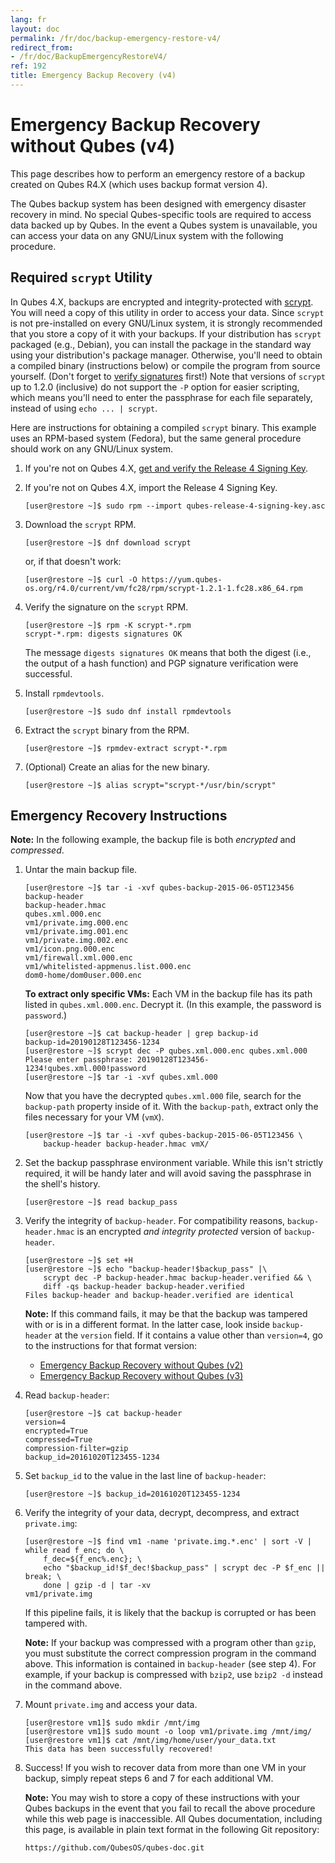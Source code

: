 ```yaml
---
lang: fr
layout: doc
permalink: /fr/doc/backup-emergency-restore-v4/
redirect_from:
- /fr/doc/BackupEmergencyRestoreV4/
ref: 192
title: Emergency Backup Recovery (v4)
---
```


Emergency Backup Recovery without Qubes (v4)
============================================
<a id="emergency-backup-recovery-without-qubes-v4"></a>

This page describes how to perform an emergency restore of a backup created on
Qubes R4.X (which uses backup format version 4).

The Qubes backup system has been designed with emergency disaster recovery in
mind. No special Qubes-specific tools are required to access data backed up by
Qubes. In the event a Qubes system is unavailable, you can access your data on
any GNU/Linux system with the following procedure.

Required `scrypt` Utility
-------------------------
<a id="required-scrypt-utility"></a>

In Qubes 4.X, backups are encrypted and integrity-protected with [scrypt]. You
will need a copy of this utility in order to access your data.  Since `scrypt`
is not pre-installed on every GNU/Linux system, it is strongly recommended that
you store a copy of it with your backups. If your distribution has `scrypt`
packaged (e.g., Debian), you can install the package in the standard way using
your distribution's package manager. Otherwise, you'll need to obtain a
compiled binary (instructions below) or compile the program from source
yourself. (Don't forget to [verify signatures] first!) Note that versions of
`scrypt` up to 1.2.0 (inclusive) do not support the `-P` option for easier
scripting, which means you'll need to enter the passphrase for each file
separately, instead of using `echo ... | scrypt`.

Here are instructions for obtaining a compiled `scrypt` binary. This example
uses an RPM-based system (Fedora), but the same general procedure should work on
any GNU/Linux system.

 1. If you're not on Qubes 4.X, [get and verify the Release 4 Signing Key].
 2. If you're not on Qubes 4.X, import the Release 4 Signing Key.

        [user@restore ~]$ sudo rpm --import qubes-release-4-signing-key.asc

 3. Download the `scrypt` RPM.

        [user@restore ~]$ dnf download scrypt

    or, if that doesn't work:

        [user@restore ~]$ curl -O https://yum.qubes-os.org/r4.0/current/vm/fc28/rpm/scrypt-1.2.1-1.fc28.x86_64.rpm

 4. Verify the signature on the `scrypt` RPM.

        [user@restore ~]$ rpm -K scrypt-*.rpm
        scrypt-*.rpm: digests signatures OK

    The message `digests signatures OK` means that both the digest (i.e., the
    output of a hash function) and PGP signature verification were successful.

 5. Install `rpmdevtools`.

        [user@restore ~]$ sudo dnf install rpmdevtools

 6. Extract the `scrypt` binary from the RPM.

        [user@restore ~]$ rpmdev-extract scrypt-*.rpm

 7. (Optional) Create an alias for the new binary.

        [user@restore ~]$ alias scrypt="scrypt-*/usr/bin/scrypt"

Emergency Recovery Instructions
-------------------------------
<a id="emergency-recovery-instructions"></a>

**Note:** In the following example, the backup file is both *encrypted* and
*compressed*.

 1. Untar the main backup file.

        [user@restore ~]$ tar -i -xvf qubes-backup-2015-06-05T123456
        backup-header
        backup-header.hmac
        qubes.xml.000.enc
        vm1/private.img.000.enc
        vm1/private.img.001.enc
        vm1/private.img.002.enc
        vm1/icon.png.000.enc
        vm1/firewall.xml.000.enc
        vm1/whitelisted-appmenus.list.000.enc
        dom0-home/dom0user.000.enc

    **To extract only specific VMs:** Each VM in the backup file has its path
    listed in `qubes.xml.000.enc`. Decrypt it. (In this example, the password is
    `password`.)

        [user@restore ~]$ cat backup-header | grep backup-id
        backup-id=20190128T123456-1234
        [user@restore ~]$ scrypt dec -P qubes.xml.000.enc qubes.xml.000
        Please enter passphrase: 20190128T123456-1234!qubes.xml.000!password
        [user@restore ~]$ tar -i -xvf qubes.xml.000

    Now that you have the decrypted `qubes.xml.000` file, search for the
    `backup-path` property inside of it. With the `backup-path`, extract only
    the files necessary for your VM (`vmX`).

        [user@restore ~]$ tar -i -xvf qubes-backup-2015-06-05T123456 \
            backup-header backup-header.hmac vmX/

 2. Set the backup passphrase environment variable. While this isn't strictly
    required, it will be handy later and will avoid saving the passphrase in
    the shell's history.

        [user@restore ~]$ read backup_pass

 3. Verify the integrity of `backup-header`. For compatibility reasons,
    `backup-header.hmac` is an encrypted *and integrity protected*
    version of `backup-header`.

        [user@restore ~]$ set +H
        [user@restore ~]$ echo "backup-header!$backup_pass" |\
            scrypt dec -P backup-header.hmac backup-header.verified && \
            diff -qs backup-header backup-header.verified
        Files backup-header and backup-header.verified are identical

    **Note:** If this command fails, it may be that the backup was tampered
    with or is in a different format. In the latter case, look inside
    `backup-header` at the `version` field. If it contains a value other than
    `version=4`, go to the instructions for that format version:
    - [Emergency Backup Recovery without Qubes (v2)]
    - [Emergency Backup Recovery without Qubes (v3)]

 4. Read `backup-header`:

        [user@restore ~]$ cat backup-header
        version=4
        encrypted=True
        compressed=True
        compression-filter=gzip
        backup_id=20161020T123455-1234

 5. Set `backup_id` to the value in the last line of `backup-header`:

        [user@restore ~]$ backup_id=20161020T123455-1234

 6. Verify the integrity of your data, decrypt, decompress, and extract `private.img`:

        [user@restore ~]$ find vm1 -name 'private.img.*.enc' | sort -V | while read f_enc; do \
            f_dec=${f_enc%.enc}; \
            echo "$backup_id!$f_dec!$backup_pass" | scrypt dec -P $f_enc || break; \
            done | gzip -d | tar -xv
        vm1/private.img

    If this pipeline fails, it is likely that the backup is corrupted or has
    been tampered with.

    **Note:** If your backup was compressed with a program other than `gzip`,
    you must substitute the correct compression program in the command above.
    This information is contained in `backup-header` (see step 4). For example,
    if your backup is compressed with `bzip2`, use `bzip2 -d` instead in the
    command above.

 7. Mount `private.img` and access your data.

        [user@restore vm1]$ sudo mkdir /mnt/img
        [user@restore vm1]$ sudo mount -o loop vm1/private.img /mnt/img/
        [user@restore vm1]$ cat /mnt/img/home/user/your_data.txt
        This data has been successfully recovered!

 8. Success! If you wish to recover data from more than one VM in your backup,
    simply repeat steps 6 and 7 for each additional VM.

    **Note:** You may wish to store a copy of these instructions with your
    Qubes backups in the event that you fail to recall the above procedure
    while this web page is inaccessible. All Qubes documentation, including
    this page, is available in plain text format in the following Git
    repository:

        https://github.com/QubesOS/qubes-doc.git

[scrypt]: https://www.tarsnap.com/scrypt.html
[verify signatures]: /security/verifying-signatures
[get and verify the Release 4 Signing Key]: /fr/security/verifying-signatures/#2-get-the-release-signing-key
[Emergency Backup Recovery without Qubes (v2)]: /fr/doc/backup-emergency-restore-v2/
[Emergency Backup Recovery without Qubes (v3)]: /fr/doc/backup-emergency-restore-v3/